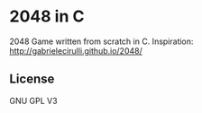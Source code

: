 # 2048 in C

2048 Game written from scratch in C. Inspiration: http://gabrielecirulli.github.io/2048/

## License

GNU GPL V3
